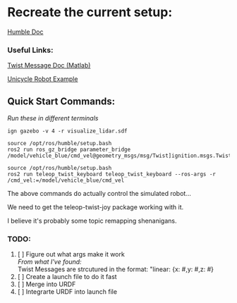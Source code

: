 # Recreate the current setup:
[Humble Doc](https://docs.ros.org/en/humble/Tutorials/Advanced/Simulators/Gazebo/Gazebo.html)

### Useful Links:
[Twist Message Doc (Matlab)](https://www.mathworks.com/help/ros/ug/work-with-basic-ros-2-messages.html)

[Unicycle Robot Example](https://medium.com/hackernoon/unicycle-to-differential-drive-courseras-control-of-mobile-robots-with-ros-and-rosbots-part-2-6d27d15f2010)

## Quick Start Commands:

*Run these in different terminals*
```
ign gazebo -v 4 -r visualize_lidar.sdf
```
```
source /opt/ros/humble/setup.bash
ros2 run ros_gz_bridge parameter_bridge /model/vehicle_blue/cmd_vel@geometry_msgs/msg/Twist]ignition.msgs.Twist
```

```
source /opt/ros/humble/setup.bash
ros2 run teleop_twist_keyboard teleop_twist_keyboard --ros-args -r /cmd_vel:=/model/vehicle_blue/cmd_vel
```

The above commands do actually control the simulated robot...

We need to get the teleop-twist-joy package working with it.

I believe it's probably some topic remapping shenanigans.

### TODO:
1. [ ] Figure out what args make it work\
	*From what I've found:*\
	Twist Messages are strcutured in the format: "linear: {x: #,y: #,z: #}
3. [ ] Create a launch file to do it fast
4. [ ] Merge into URDF
5. [ ] Integrarte URDF into launch file
